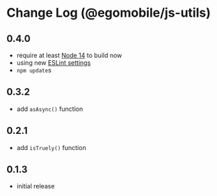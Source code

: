 # Change Log (@egomobile/js-utils)

## 0.4.0

- require at least [Node 14](https://github.com/nodejs/node/blob/master/doc/changelogs/CHANGELOG_V14.md) to build now
- using new [ESLint settings](https://github.com/egomobile/eslint-config-ego)
- `npm update`s

## 0.3.2

- add `asAsync()` function

## 0.2.1

- add `isTruely()` function

## 0.1.3

- initial release
